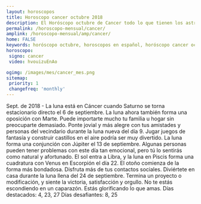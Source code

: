 ```yaml
---
layout: horoscopos
title: Horoscopo cancer octubre 2018
description: El Horóscopo octubre de Cancer todo lo que tienen los astros preparados para este mes, amor, trabajo, familia. Todo sobre astrologia, tarot, predicciones. Horoscopo gratis en español, predicciones y astrología.
permalink: /horoscopo-mensual/cancer/
amplink: /horoscopo-mensual/amp/cancer/
home: FALSE
keywords: horóscopo octubre, horoscopos en español, horóscopo cancer octubre , horóscopo esperanza gracia, horoscop, horóscopos gratis, horoscopo cancer, Tarot, Astrologia, Zodíaco, cancer, horoscopo gratis, horoscopo del mes 
horoscopo:
 signo: cancer
 video: hvouizuEnAo

ogimg: /images/mes/cancer_mes.png
sitemap:
 priority: 1
 changefreq: 'monthly'
---
```



Sept. de 2018 - La luna está en Cáncer cuando Saturno se torna estacionario directo el 6 de septiembre. La luna ahora también forma una oposición con Marte. Puede importarte mucho tu familia u hogar sin preocuparte demasiado. 
Ponte jovial y más alegre con tus amistades y personas del vecindario durante la luna nueva del día 9. Jugar juegos de fantasía y construir castillos en el aire podría ser muy divertido. 
La luna forma una conjunción con Júpiter el 13 de septiembre. Algunas personas pueden tener problemas con este día tan emocional, pero tú lo sentirás como natural y afortunado. 
El sol entra a Libra, y la luna en Piscis forma una cuadratura con Venus en Escorpión el día 22. El otoño comienza de la forma más bondadosa. Disfruta más de tus contactos sociales. 
Diviértete en casa durante la luna llena del 24 de septiembre. Termina un proyecto o modificación, y siente la victoria, satisfacción y orgullo. No te estás escondiendo en un caparazón. Estás glorificando lo que amas. 
Días destacados: 4, 23, 27
Días desafiantes: 8, 25